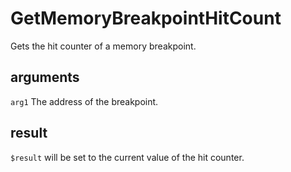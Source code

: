 # GetMemoryBreakpointHitCount

Gets the hit counter of a memory breakpoint.

## arguments

`arg1` The address of the breakpoint.

## result

`$result` will be set to the current value of the hit counter.
